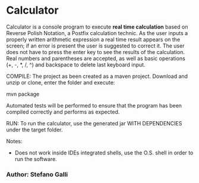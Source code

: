 # Calculator

Calculator is a console program to execute **real time calculation** based on Reverse Polish Notation, a Postfix calculation technic. 
As the user inputs a properly written arithmetic expression a real time result appears on the screen; if an error is present the user is suggested to correct it. The user does not have to press the enter key to see the results of the calculation.
Real numbers and parentheses are accepted, as well as basic operations (+, -, *, /, ^) and backspace to delete last keyboard input.

COMPILE:
The project as been created as a maven project. Download and unzip or clone, enter the folder and execute:

mvn package

Automated tests will be performed to ensure that the program has been compiled correctly and performs as expected.

RUN:
To run the calculator, use the generated jar WITH DEPENDENCIES under the target folder.

Notes:
* Does not work inside IDEs integrated shells, use the O.S. shell in order to run the software.

### Author: Stefano Galli
 
